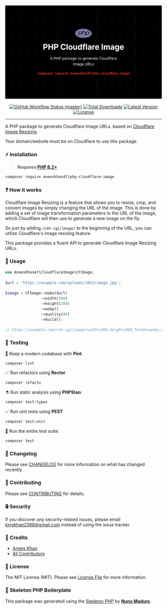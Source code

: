<p align="center">
    <img src="https://raw.githubusercontent.com/aneeskhan47/php-cloudflare-image/main/art/banner.png" height="300" alt="PHP Cloudflare Image">
    <p align="center">
        <a href="https://github.com/aneeskhan47/php-cloudflare-image/actions"><img alt="GitHub Workflow Status (master)" src="https://github.com/aneeskhan47/php-cloudflare-image/actions/workflows/tests.yml/badge.svg"></a>
        <a href="https://packagist.org/packages/aneeskhan47/php-cloudflare-image"><img alt="Total Downloads" src="https://img.shields.io/packagist/dt/aneeskhan47/php-cloudflare-image"></a>
        <a href="https://packagist.org/packages/aneeskhan47/php-cloudflare-image"><img alt="Latest Version" src="https://img.shields.io/packagist/v/aneeskhan47/php-cloudflare-image"></a>
        <a href="https://packagist.org/packages/aneeskhan47/php-cloudflare-image"><img alt="License" src="https://img.shields.io/packagist/l/aneeskhan47/php-cloudflare-image"></a>
    </p>
</p>

------
A PHP package to generate Cloudflare Image URLs. based on [Cloudflare Image Resizing](https://developers.cloudflare.com/images/url-format).

Your domain/website must be on Cloudflare to use this package.
### ⚡️ Installation

> **Requires [PHP 8.2+](https://php.net/releases/)**

```bash
composer require aneeskhan47/php-cloudflare-image
```

### ❓ How it works

Cloudflare Image Resizing is a feature that allows you to resize, crop, and convert images by simply changing the URL of the image. This is done by adding a set of image transformation parameters to the URL of the image, which Cloudflare will then use to generate a new image on the fly.

So just by adding `/cdn-cgi/image/` to the beginning of the URL, you can utilize Cloudflare's image resizing feature.

This package provides a fluent API to generate Cloudflare Image Resizing URLs.
### 🚀 Usage

```php
use AneesKhan47\CloudflareImage\CFImage;

$url = 'https://example.com/uploads/2023/image.jpg';

$image = CFImage::make($url)
                ->width(300)
                ->height(300)
                ->webp()
                ->quality(80)
                ->build();

// https://example.com/cdn-cgi/image/width=300,height=300,format=webp,quality=80/uploads/2023/image.jpg
```

### 🧪 Testing

🧹 Keep a modern codebase with **Pint**:
```bash
composer lint
```

✅ Run refactors using **Rector**
```bash
composer refacto
```

⚗️ Run static analysis using **PHPStan**:
```bash
composer test:types
```

✅ Run unit tests using **PEST**
```bash
composer test:unit
```

🚀 Run the entire test suite:
```bash
composer test
```

### 📝 Changelog

Please see [CHANGELOG](CHANGELOG.md) for more information on what has changed recently.

### 🤝 Contributing

Please see [CONTRIBUTING](CONTRIBUTING.md) for details.

### 🔒 Security

If you discover any security-related issues, please email kingkhan2388@gmail.com instead of using the issue tracker.

### 🙌 Credits

- [Anees Khan](https://github.com/aneeskhan47)
- [All Contributors](../../contributors)

### 📜 License

The MIT License (MIT). Please see [License File](LICENSE.md) for more information.

### 🔧 Skeleton PHP Boilerplate

This package was generated using the [Skeleton PHP](https://github.com/nunomaduro/skeleton-php) by **[Nuno Maduro](https://twitter.com/enunomaduro)**.
